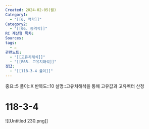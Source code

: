 ```yaml
---
Created: 2024-02-05(월)
Category1:
  - "[[6. 역학]]"
Category2:
  - "[[06. 동역학]]"
RC 계산형 목차: 
Sources: 
tags:
  - ✏️
관련노트:
  - "[[고유치해석]]"
  - "[[B65. 고유치해석]]"
정답:
  - "[[118-3-4 풀이]]"
---
```

중요::5
풀이::X
반복도::10
설명::고유치해석을 통해 고유값과 고유벡터 산정

#  118-3-4
![[Untitled 230.png]]